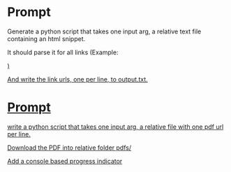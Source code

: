 # Prompt

Generate a python script that takes one input arg, a relative text file containing an html snippet.

It should parse it for all links (Example:

<a target="blank_" href="http://aias.us/documents/uft/Paper460.pdf">)

And write the link urls, one per line, to output.txt.

# Prompt

write a python script that takes one input arg, a relative file with one pdf url per line.

Download the PDF into relative folder pdfs/

Add a console based progress indicator